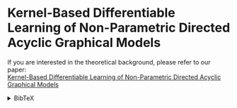 # Kernel-Based Differentiable Learning of Non-Parametric Directed Acyclic Graphical Models

If you are interested in the theoretical background, please refer to our paper:  
[Kernel-Based Differentiable Learning of Non-Parametric Directed Acyclic Graphical Models](https://proceedings.mlr.press/v246/liang24a.html)

<details> <summary>BibTeX</summary>
@InProceedings{pmlr-v246-liang24a,
  title = 	 {Kernel-Based Differentiable Learning of Non-Parametric Directed Acyclic Graphical Models},
  author =       {Liang, Yurou and Zadorozhnyi, Oleksandr and Drton, Mathias},
  booktitle = 	 {Proceedings of The 12th International Conference on Probabilistic Graphical Models},
  pages = 	 {253--272},
  year = 	 {2024},
  editor = 	 {Kwisthout, Johan and Renooij, Silja},
  volume = 	 {246},
  series = 	 {Proceedings of Machine Learning Research},
  month = 	 {11--13 Sep},
  publisher =    {PMLR},
  pdf = 	 {https://raw.githubusercontent.com/mlresearch/v246/main/assets/liang24a/liang24a.pdf},
  url = 	 {https://proceedings.mlr.press/v246/liang24a.html},
  abstract = 	 {Causal discovery amounts to learning a directed acyclic graph (DAG) that encodes a causal model. This model selection problem can be challenging due to its large combinatorial search space, particularly when dealing with non-parametric causal models. Recent research has sought to bypass the combinatorial search by reformulating causal discovery as a continuous optimization problem, employing constraints that ensure the acyclicity of the graph. In non-parametric settings, existing approaches typically rely on finite-dimensional approximations of the relationships between nodes, resulting in a score-based continuous optimization problem with a smooth acyclicity constraint. In this work, we develop an alternative approximation method by utilizing reproducing kernel Hilbert spaces (RKHS) and applying general sparsity-inducing regularization terms based on partial derivatives. Within this framework, we introduce an extended RKHS representer theorem. To enforce acyclicity, we advocate the log-determinant formulation of the acyclicity constraint and show its stability. Finally, we assess the performance of our proposed RKHS-DAGMA procedure through simulations and illustrative data analyses.}
}


## Contents
- `RKHS_DAGMA.py` - Supports continuous data for nonlinear models.
- `Toy_example.py` - Toy example with two nodes and common relationship from quadratic, qubic, inverse or sinus to illustrate RKHS-DAGMA.
- `Tuebingen` - Experiments of RKHS_DAGMA with real-world bivariate datasets.
- `experiments` - Experiments of RKHS_DAGMA with simulations compared with NOTEARS algorithms.

## Running a simple demo
The simplest way to illustrate RKHS-DAGMA is to run a toy example with two nodes where the functional relationship between two nodes is either quadratic, qubic, inverse or sinus:

```bash
cd RKHS/
python -m Toy_example -r quadratic
```

## Using RKHS-DAGMA
```bash
# X: Data matrix as a torch.tensor
device= torch.device('cuda' if torch.cuda.is_available() else 'cpu')
torch.set_default_device(device)
torch.set_default_dtype(torch.double)
X = X.to(device)
eq_model = RKHS_DAGMA.RKHSDagma(X).to(device)
model = RKHS_DAGMA.RKHSDagma_nonlinear(eq_model)
```

## An Overview of RKHS-DAGMA
We propose a novel approximation method for the non-linear relationships by kernels: Let $k$ be a given kernel and $f_j$ denote the non-linear relationship between jth random variable $X_j$ with other random variables, to learn a sparse directed acyclic graph, $f_j$ can be represented by the following formula:

![Formula](Formula.png)

